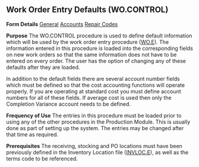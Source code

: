 ## Work Order Entry Defaults (WO.CONTROL)
<PageHeader />

**Form Details**
[General](../WO-CONTROL-1/README.md)
[Accounts](../WO-CONTROL-2/README.md)
[Repair Codes](../WO-CONTROL-3/README.md)

**Purpose**
The WO.CONTROL procedure is used to define default information which will be
used by the work order entry procedure ([WO.E](../WO-E/README.md)). The information
entered in this procedure is loaded into the corresponding fields on new work
orders so that the same information does not have to be entered on every
order. The user has the option of changing any of these defaults after they
are loaded.

In addition to the default fields there are several account number fields
which must be defined so that the cost accounting functions will operate
properly. If you are operating at standard cost you must define account
numbers for all of these fields. If average cost is used then only the
Completion Variance account needs to be defined.

**Frequency of Use**
The entries in this procedure must be loaded prior to using any of the other
procedures in the Production Module. This is usually done as part of setting
up the system. The entries may be changed after that time as required.

**Prerequisites**
The receiving, stocking and PO locations must have been previously defined in
the Inventory Location file ([INVLOC.E](../INVLOC-E/README.md)), as well as the terms
code to be referenced.

<badge text= "Version 8.10.57 " vertical="middle" />

<PageFooter />
